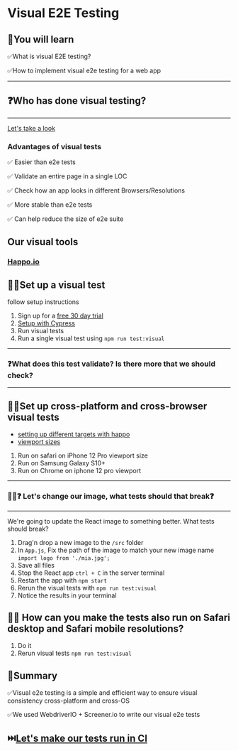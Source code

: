 # Visual E2E Testing

## 🧠You will learn

✅What is visual E2E testing?

✅How to implement visual e2e testing for a web app

---

## ❓Who has done visual testing?

---

[Let's take a look](visual-testing.pdf)

### Advantages of visual tests

✅ Easier than e2e tests

✅ Validate an entire page in a single LOC

✅ Check how an app looks in different Browsers/Resolutions

✅ More stable than e2e tests

✅ Can help reduce the size of e2e suite

## Our visual tools

### [Happo.io](https://happo.io/)

## 🏋️‍♀️Set up a visual test

follow setup instructions

1. Sign up for a [free 30 day trial](https://happo.io/signup)
2. [Setup with Cypress](https://docs.happo.io/docs/cypress)
3. Run visual tests
4. Run a single visual test using `npm run test:visual`

---

### ❓What does this test validate? Is there more that we should check?

---

## 🏋️‍♀️Set up cross-platform and cross-browser visual tests

- [setting up different targets with happo](https://docs.happo.io/docs/configuration#targets)
- [viewport sizes](https://viewportsizer.com/devices/)

1. Run on safari on iPhone 12 Pro viewport size
2. Run on Samsung Galaxy S10+
3. Run on Chrome on iphone 12 pro viewport

---

### 🏋️‍♀️❓ Let's change our image, what tests should that break❓

---

We're going to update the React image to something better. What tests should break?

1. Drag'n drop a new image to the `/src` folder
2. In `App.js`, Fix the path of the image to match your new image name `import logo from './mia.jpg';`
3. Save all files
4. Stop the React app `ctrl + C` in the server terminal
5. Restart the app with `npm start`
6. Rerun the visual tests with `npm run test:visual`
7. Notice the results in your terminal

## 🏋️‍♀️ How can you make the tests also run on Safari desktop and Safari mobile resolutions?

1. Do it
2. Rerun visual tests `npm run test:visual`

## 📝Summary

✅Visual e2e testing is a simple and efficient way to ensure visual consistency cross-platform and cross-OS

✅We used WebdriverIO + Screener.io to write our visual e2e tests

## ⏭️[Let's make our tests run in CI](./CICD.md)
